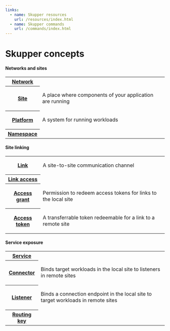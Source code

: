 ```yaml
---
links:
  - name: Skupper resources
    url: /resources/index.html
  - name: Skupper commands
    url: /commands/index.html
---
```


# Skupper concepts

#### Networks and sites

<table class="objects">
<tr><th><a href="{{site_prefix}}/concepts/network.html">Network</a></th><td></td></tr>
<tr><th><a href="{{site_prefix}}/concepts/site.html">Site</a></th><td><p>A place where components of your application are running</p>
</td></tr>
<tr><th><a href="{{site_prefix}}/concepts/platform.html">Platform</a></th><td><p>A system for running workloads</p>
</td></tr>
<tr><th><a href="{{site_prefix}}/concepts/namespace.html">Namespace</a></th><td></td></tr>
</table>

#### Site linking

<table class="objects">
<tr><th><a href="{{site_prefix}}/concepts/link.html">Link</a></th><td><p>A site-to-site communication channel</p>
</td></tr>
<tr><th><a href="{{site_prefix}}/concepts/link-access.html">Link access</a></th><td></td></tr>
<tr><th><a href="{{site_prefix}}/concepts/access-grant.html">Access grant</a></th><td><p>Permission to redeem access tokens for links to the local site</p>
</td></tr>
<tr><th><a href="{{site_prefix}}/concepts/access-token.html">Access token</a></th><td><p>A transferrable token redeemable for a link to a remote site</p>
</td></tr>
</table>

#### Service exposure

<table class="objects">
<tr><th><a href="{{site_prefix}}/concepts/service.html">Service</a></th><td></td></tr>
<tr><th><a href="{{site_prefix}}/concepts/connector.html">Connector</a></th><td><p>Binds target workloads in the local site to listeners in remote sites</p>
</td></tr>
<tr><th><a href="{{site_prefix}}/concepts/listener.html">Listener</a></th><td><p>Binds a connection endpoint in the local site to target workloads in remote sites</p>
</td></tr>
<tr><th><a href="{{site_prefix}}/concepts/routing-key.html">Routing key</a></th><td></td></tr>
</table>
